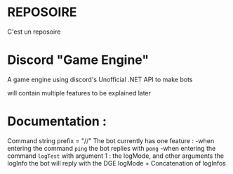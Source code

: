 # REPOSOIRE
C'est un reposoire

# Discord "Game Engine"
A game engine using discord's Unofficial .NET API to make bots

will contain multiple features to be explained later

# Documentation :
Command string prefix = "//"
The bot currently has one feature :
-when entering the command `ping` the bot replies with `pong`
-when entering the command `logTest` with argument 1 : the logMode, and other arguments the logInfo the bot will reply with the DGE logMode + Concatenation of logInfos
